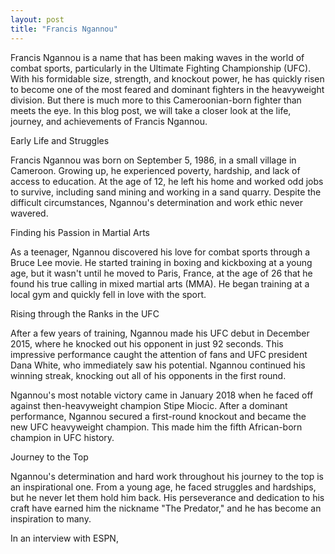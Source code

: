 ```yaml
---
layout: post
title: "Francis Ngannou"
---
```


Francis Ngannou is a name that has been making waves in the world of combat sports, particularly in the Ultimate Fighting Championship (UFC). With his formidable size, strength, and knockout power, he has quickly risen to become one of the most feared and dominant fighters in the heavyweight division. But there is much more to this Cameroonian-born fighter than meets the eye. In this blog post, we will take a closer look at the life, journey, and achievements of Francis Ngannou.

Early Life and Struggles

Francis Ngannou was born on September 5, 1986, in a small village in Cameroon. Growing up, he experienced poverty, hardship, and lack of access to education. At the age of 12, he left his home and worked odd jobs to survive, including sand mining and working in a sand quarry. Despite the difficult circumstances, Ngannou's determination and work ethic never wavered.

Finding his Passion in Martial Arts

As a teenager, Ngannou discovered his love for combat sports through a Bruce Lee movie. He started training in boxing and kickboxing at a young age, but it wasn't until he moved to Paris, France, at the age of 26 that he found his true calling in mixed martial arts (MMA). He began training at a local gym and quickly fell in love with the sport.

Rising through the Ranks in the UFC

After a few years of training, Ngannou made his UFC debut in December 2015, where he knocked out his opponent in just 92 seconds. This impressive performance caught the attention of fans and UFC president Dana White, who immediately saw his potential. Ngannou continued his winning streak, knocking out all of his opponents in the first round.

Ngannou's most notable victory came in January 2018 when he faced off against then-heavyweight champion Stipe Miocic. After a dominant performance, Ngannou secured a first-round knockout and became the new UFC heavyweight champion. This made him the fifth African-born champion in UFC history.

Journey to the Top

Ngannou's determination and hard work throughout his journey to the top is an inspirational one. From a young age, he faced struggles and hardships, but he never let them hold him back. His perseverance and dedication to his craft have earned him the nickname "The Predator," and he has become an inspiration to many.

In an interview with ESPN,